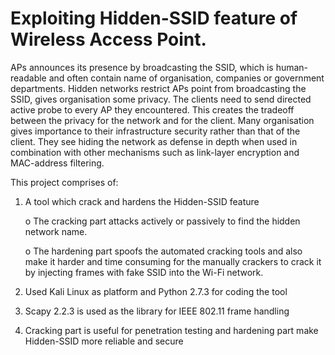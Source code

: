 # Exploiting Hidden-SSID feature of Wireless Access Point.
APs announces its presence by broadcasting the SSID, which is human-readable and often contain name of organisation, companies or government departments. Hidden networks restrict APs point from broadcasting the SSID, gives organisation some privacy. The clients need to send directed active probe to every AP they encountered. This creates the tradeoff between the privacy for the network and for the client. Many organisation gives importance to their infrastructure security rather than that of the client. They see hiding the network as defense in depth when used in combination with other mechanisms such as link-layer encryption and MAC-address filtering.

This project comprises of: 

1. A tool which crack and hardens the Hidden-SSID feature

    o The cracking part attacks actively or passively to find the hidden network name. 
    
    o The hardening part spoofs the automated cracking tools and also make it harder and time consuming for the manually crackers to crack it by injecting frames with fake SSID into the Wi-Fi network.

2. Used Kali Linux as platform and Python 2.7.3 for coding the tool

3. Scapy 2.2.3 is used as the library for IEEE 802.11 frame handling

4. Cracking part is useful for penetration testing and hardening part make Hidden-SSID more reliable and secure
